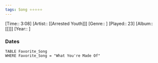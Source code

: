 ```yaml
---
tags: Song ⭐⭐⭐⭐⭐ 
---
```

[Time:: 3:08]
[Artist:: [[Arrested Youth]]]
[Genre:: ]
[Played:: 23]
[Album:: [[]]]
[Year:: ]
### Dates
````dataview
TABLE Favorite_Song
WHERE Favorite_Song = "What You're Made Of"
````